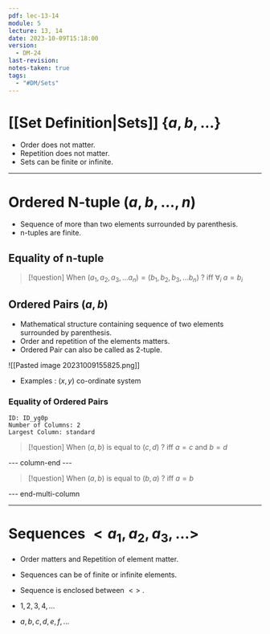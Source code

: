 ```yaml
---
pdf: lec-13-14
module: 5
lecture: 13, 14
date: 2023-10-09T15:18:00
version:
  - DM-24
last-revision: 
notes-taken: true
tags:
  - "#DM/Sets"
---
```



# [[Set Definition|Sets]] $\{a, b, \dots\}$

- Order does not matter.
- Repetition does not matter.
- Sets can be finite or infinite.

---
# Ordered N-tuple $(a, b, \ldots, n)$

- Sequence of more than two elements surrounded by parenthesis.
- n-tuples are finite.

## Equality of n-tuple

> [!question] When $(a_1, a_2, a_3, \ldots a_n) = (b_1, b_2, b_3, \ldots b_n)$ ?
> iff $\forall_{i} \; a = b_i$


## Ordered Pairs $(a, b)$

- Mathematical structure containing sequence of two elements surrounded by parenthesis.
- Order and repetition of the elements matters.
- Ordered Pair can also be called as 2-tuple.

![[Pasted image 20231009155825.png]]

- Examples : $(x, y)$ co-ordinate system

### Equality of Ordered Pairs

```start-multi-column
ID: ID_yg0p
Number of Columns: 2
Largest Column: standard
```


> [!question] When $(a, b)$ is equal to $(c, d)$ ?
> iff $a = c$ and $b = d$


--- column-end ---

> [!question] When $(a, b)$ is equal to $(b, a)$ ?
> iff $a = b$


--- end-multi-column

----

# Sequences $<a_1, a_2, a_3, \ldots>$

- Order matters and Repetition of element matter.
- Sequences can be of finite or infinite elements.
- Sequence is enclosed between $<>$ .

- $1, 2, 3, 4, \ldots$
- $a, b, c, d, e, f, \ldots$

